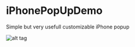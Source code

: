 iPhonePopUpDemo
===============

Simple but very usefull customizable iPhone popup

![alt tag](http://wieiscasper.nl/images/projects/1200x600/iPhonePopUp/iPhonePopUp_2.png)
